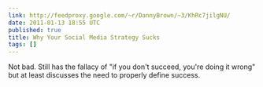 ```yaml
---
link: http://feedproxy.google.com/~r/DannyBrown/~3/KhRc7jilgNU/
date: 2011-01-13 18:55 UTC
published: true
title: Why Your Social Media Strategy Sucks
tags: []
---
```


Not bad. Still has the fallacy of "if you don't succeed, you're doing it wrong" but at least discusses the need to properly define success.
